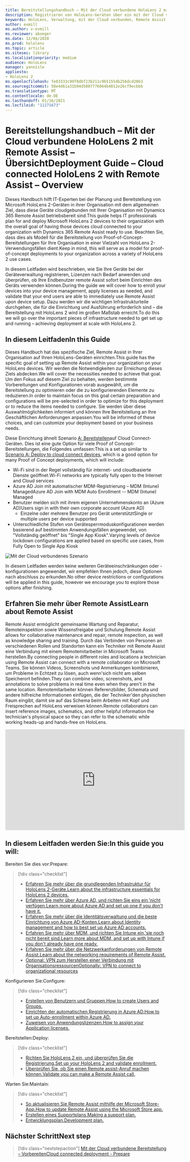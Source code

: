 ```yaml
---
title: Bereitstellungshandbuch – Mit der Cloud verbundene HoloLens 2 mit Remote Assist – Übersicht
description: Registrieren von HoloLens-Geräten über ein mit der Cloud verbundenes Netzwerk
keywords: HoloLens, Verwaltung, mit der Cloud verbunden, Remote Assist, AAD, Azure AD, MDM, Verwaltung mobiler Geräte
author: evmill
ms.author: v-evmill
ms.reviewer: aboeger
ms.date: 12/04/2020
ms.prod: hololens
ms.topic: article
ms.sitesec: library
ms.localizationpriority: medium
audience: HoloLens
manager: yannisle
appliesto:
- HoloLens 2
ms.openlocfilehash: fe83333c99f8dbf23b211c9b5155db256dcd20b3
ms.sourcegitcommit: 50e4d61a31b94d5007776064b4012e26cf9ecbbb
ms.translationtype: MT
ms.contentlocale: de-DE
ms.lasthandoff: 01/16/2021
ms.locfileid: "11271673"
---
```

# <span data-ttu-id="e9429-104">Bereitstellungshandbuch – Mit der Cloud verbundene HoloLens 2 mit Remote Assist – Übersicht</span><span class="sxs-lookup"><span data-stu-id="e9429-104">Deployment Guide – Cloud connected HoloLens 2 with Remote Assist – Overview</span></span>

<span data-ttu-id="e9429-105">Dieses Handbuch hilft IT-Experten bei der Planung und Bereitstellung von Microsoft HoloLens 2-Geräten in ihrer Organisation mit dem allgemeinen Ziel, dass diese Geräte cloudgebunden mit Ihrer Organisation mit Dynamics 365 Remote Assist betriebsbereit sind.</span><span class="sxs-lookup"><span data-stu-id="e9429-105">This guide helps IT professionals plan for and deploy Microsoft HoloLens 2 devices to their organization with the overall goal of having those devices cloud connected to your organization with Dynamics 365 Remote Assist ready to use.</span></span> <span data-ttu-id="e9429-106">Beachten Sie, dass dies als Modell für die Bereitstellung von Proof-of-Concept-Bereitstellungen für Ihre Organisation in einer Vielzahl von HoloLens 2-Verwendungsfällen dient.</span><span class="sxs-lookup"><span data-stu-id="e9429-106">Keep in mind, this will serve as a model for proof-of-concept deployments to your organization across a variety of HoloLens 2 use cases.</span></span>

<span data-ttu-id="e9429-107">In diesem Leitfaden wird beschrieben, wie Sie Ihre Geräte bei der Geräteverwaltung registrieren, Lizenzen nach Bedarf anwenden und überprüfen, ob Ihre Endbenutzer remote Assist sofort beim Einrichten des Geräts verwenden können.</span><span class="sxs-lookup"><span data-stu-id="e9429-107">During the guide we will cover how to enroll your devices into your device management, apply licenses as needed, and validate that your end users are able to immediately use Remote Assist upon device setup.</span></span> <span data-ttu-id="e9429-108">Dazu werden wir die wichtigen Infrastrukturteile durchgehen, die für die Einrichtung und Ausführung erforderlich sind – die Bereitstellung mit HoloLens 2 wird im großen Maßstab erreicht.</span><span class="sxs-lookup"><span data-stu-id="e9429-108">To do this we will go over the important pieces of infrastructure needed to get set up and running – achieving deployment at scale with HoloLens 2.</span></span>

## <span data-ttu-id="e9429-109">In diesem Leitfaden</span><span class="sxs-lookup"><span data-stu-id="e9429-109">In this Guide</span></span>

<span data-ttu-id="e9429-110">Dieses Handbuch hat das spezifische Ziel, Remote Assist in Ihrer Organisation auf Ihren HoloLens-Geräten einrichten.</span><span class="sxs-lookup"><span data-stu-id="e9429-110">This guide has the specific goal of setting up Remote Assist within your organization on your HoloLens devices.</span></span> <span data-ttu-id="e9429-111">Wir werden die Notwendigkeiten zur Erreichung dieses Ziels abdecken.</span><span class="sxs-lookup"><span data-stu-id="e9429-111">We will cover the necessities needed to achieve that goal.</span></span> <span data-ttu-id="e9429-112">Um den Fokus auf diesem Ziel zu behalten, werden bestimmte Vorbereitungen und Konfigurationen vorab ausgewählt, um die Bereitstellung zu optimieren oder die zu konfigurierenden Elemente zu reduzieren.</span><span class="sxs-lookup"><span data-stu-id="e9429-112">In order to maintain focus on this goal certain preparation and configurations will be pre-selected in order to optimize for this deployment or to reduce the items needed to configure.</span></span> <span data-ttu-id="e9429-113">Sie werden über diese Auswahlmöglichkeiten informiert und können Ihre Bereitstellung an Ihre Geschäftlichen Anforderungen anpassen.</span><span class="sxs-lookup"><span data-stu-id="e9429-113">You will be informed of these choices, and can customize your deployment based on your business needs.</span></span>

<span data-ttu-id="e9429-114">Diese Einrichtung ähnelt Szenario [A: Bereitstellen](https://docs.microsoft.com/hololens/common-scenarios#scenario-a)auf Cloud Connect-Geräten. Dies ist eine gute Option für viele Proof of Concept-Bereitstellungen, die Folgendes umfassen:</span><span class="sxs-lookup"><span data-stu-id="e9429-114">This is a set up similar to [Scenario A: Deploy to cloud connect devices](https://docs.microsoft.com/hololens/common-scenarios#scenario-a), which is a good option for many Proof of Concept deployments, which will include:</span></span>

- <span data-ttu-id="e9429-115">Wi-Fi sind in der Regel vollständig für internet- und cloudbasierte Dienste geöffnet.</span><span class="sxs-lookup"><span data-stu-id="e9429-115">Wi-Fi networks are typically fully open to the Internet and Cloud services</span></span>
- <span data-ttu-id="e9429-116">Azure AD Join mit automatischer MDM-Registrierung – MDM (Intune) Managed</span><span class="sxs-lookup"><span data-stu-id="e9429-116">Azure AD Join with MDM Auto Enrollment -- MDM (Intune) Managed</span></span>
- <span data-ttu-id="e9429-117">Benutzer melden sich mit ihrem eigenen Unternehmenskonto an (Azure AD)</span><span class="sxs-lookup"><span data-stu-id="e9429-117">Users sign in with their own corporate account (Azure AD)</span></span>
  - <span data-ttu-id="e9429-118">Einzelne oder mehrere Benutzer pro Gerät unterstützt</span><span class="sxs-lookup"><span data-stu-id="e9429-118">Single or multiple users per device supported</span></span>
- <span data-ttu-id="e9429-119">Unterschiedliche Stufen von Gerätesperrmoduskonfigurationen werden basierend auf bestimmten Anwendungsfällen angewendet, von "Vollständig geöffnet" bis "Single App Kiosk".</span><span class="sxs-lookup"><span data-stu-id="e9429-119">Varying levels of device lockdown configurations are applied based on specific use cases, from Fully Open to Single App Kiosk</span></span>

![Mit der Cloud verbundenes Szenario](./images/cloud-connected-guide-diagram.png)

<span data-ttu-id="e9429-121">In diesem Leitfaden werden keine weiteren Geräteeinschränkungen oder -konfigurationen angewendet, wir empfehlen Ihnen jedoch, diese Optionen nach abschluss zu erkunden.</span><span class="sxs-lookup"><span data-stu-id="e9429-121">No other device restrictions or configurations will be applied in this guide, however we encourage you to explore those options after finishing.</span></span>

## <span data-ttu-id="e9429-122">Erfahren Sie mehr über Remote Assist</span><span class="sxs-lookup"><span data-stu-id="e9429-122">Learn about Remote Assist</span></span>

<span data-ttu-id="e9429-123">Remote Assist ermöglicht gemeinsame Wartung und Reparatur, Remoteinspektion sowie Wissensfreigabe und Schulung.</span><span class="sxs-lookup"><span data-stu-id="e9429-123">Remote Assist allows for collaborative maintenance and repair, remote inspection, as well as knowledge sharing and training.</span></span> <span data-ttu-id="e9429-124">Durch das Verbinden von Personen an verschiedenen Rollen und Standorten kann ein Techniker mit Remote Assist eine Verbindung mit einem Remotemitarbeiter in Microsoft Teams herstellen.</span><span class="sxs-lookup"><span data-stu-id="e9429-124">By connecting people in different roles and locations a technician using Remote Assist can connect with a remote collaborator on Microsoft Teams.</span></span> <span data-ttu-id="e9429-125">Sie können Videos, Screenshots und Anmerkungen kombinieren, um Probleme in Echtzeit zu lösen, auch wenn&#39;sich nicht am selben Speicherort befinden.</span><span class="sxs-lookup"><span data-stu-id="e9429-125">They can combine video, screenshots, and annotations to solve problems in real time even when they aren&#39;t in the same location.</span></span> <span data-ttu-id="e9429-126">Remotemitarbeiter können Referenzbilder, Schemata und andere hilfreiche Informationen einfügen, die der Techniker&#39;den physischen Raum eingibt, damit sie auf das Schema beim Arbeiten mit Kopf und Freisprechen auf HoloLens verweisen können.</span><span class="sxs-lookup"><span data-stu-id="e9429-126">Remote collaborators can insert reference images, schematics, and other helpful information the technician&#39;s physical space so they can refer to the schematic while working heads-up and hands-free on HoloLens.</span></span>

<iframe width="560" height="315" src="https://www.youtube.com/embed/d3YT8j0yYl0" frameborder="0" allow="accelerometer; autoplay; clipboard-write; encrypted-media; gyroscope; picture-in-picture" allowfullscreen></iframe>

## <span data-ttu-id="e9429-127">In diesem Leitfaden werden Sie:</span><span class="sxs-lookup"><span data-stu-id="e9429-127">In this guide you will:</span></span>

<span data-ttu-id="e9429-128">Bereiten Sie dies vor:</span><span class="sxs-lookup"><span data-stu-id="e9429-128">Prepare:</span></span>

> [!div class="checklist"]
> - [<span data-ttu-id="e9429-129">Erfahren Sie mehr über die grundlegenden Infrastruktur für HoloLens 2-Geräte.</span><span class="sxs-lookup"><span data-stu-id="e9429-129">Learn about the infrastructure essentials for HoloLens 2 devices.</span></span>](hololens2-cloud-connected-prepare.md#infrastructure-essentials)
> - [<span data-ttu-id="e9429-130">Erfahren Sie mehr über Azure AD, und richten Sie eins ein,&#39;nicht verfügen.</span><span class="sxs-lookup"><span data-stu-id="e9429-130">Learn more about Azure AD and set up one if you don&#39;t have it.</span></span>](hololens2-cloud-connected-prepare.md#azure-active-directory)
> - [<span data-ttu-id="e9429-131">Erfahren Sie mehr über die Identitätsverwaltung und die beste Einrichtung von Azure AD-Konten.</span><span class="sxs-lookup"><span data-stu-id="e9429-131">Learn about Identity management and how to best set up Azure AD accounts.</span></span>](hololens2-cloud-connected-prepare.md#identity-management)
> - [<span data-ttu-id="e9429-132">Erfahren Sie mehr über MDM, und richten Sie Intune ein,&#39;sie noch nicht bereit sind.</span><span class="sxs-lookup"><span data-stu-id="e9429-132">Learn more about MDM, and set up with Intune if you don&#39;t already have one ready.</span></span>](hololens2-cloud-connected-prepare.md#mobile-device-management)
> - [<span data-ttu-id="e9429-133">Erfahren Sie mehr über die Netzwerkanforderungen von Remote Assist.</span><span class="sxs-lookup"><span data-stu-id="e9429-133">Learn about the networking requirements of Remote Assist.</span></span>](hololens2-cloud-connected-prepare.md#network)
> - [<span data-ttu-id="e9429-134">Optional: VPN zum Herstellen einer Verbindung mit Organisationsressourcen</span><span class="sxs-lookup"><span data-stu-id="e9429-134">Optionally: VPN to connect to organizational resources</span></span>](/hololens2-cloud-connected-prepare.md#optional-connect-your-hololens-to-vpn)

<span data-ttu-id="e9429-135">Konfigurieren Sie:</span><span class="sxs-lookup"><span data-stu-id="e9429-135">Configure:</span></span>

> [!div class="checklist"]
> - [<span data-ttu-id="e9429-136">Erstellen von Benutzern und Gruppen.</span><span class="sxs-lookup"><span data-stu-id="e9429-136">How to create Users and Groups.</span></span>](hololens2-cloud-connected-configure.md#azure-users-and-groups)
> - [<span data-ttu-id="e9429-137">Einrichten der automatischen Registrierung in Azure AD.</span><span class="sxs-lookup"><span data-stu-id="e9429-137">How to set up Auto-enrollment within Azure AD.</span></span>](hololens2-cloud-connected-configure.md#auto-enrollment-on-hololens-2)
> - [<span data-ttu-id="e9429-138">Zuweisen von Anwendungslizenzen.</span><span class="sxs-lookup"><span data-stu-id="e9429-138">How to assign your Application licenses.</span></span>](hololens2-cloud-connected-configure.md#application-licenses)

<span data-ttu-id="e9429-139">Bereitstellen:</span><span class="sxs-lookup"><span data-stu-id="e9429-139">Deploy:</span></span>

> [!div class="checklist"]
> - [<span data-ttu-id="e9429-140">Richten Sie HoloLens 2 ein, und überprüfen Sie die Registrierung.</span><span class="sxs-lookup"><span data-stu-id="e9429-140">Set up your HoloLens 2 and validate enrollment.</span></span>](hololens2-cloud-connected-deploy.md#enrollment-validation)
> - [<span data-ttu-id="e9429-141">Überprüfen Sie, ob Sie einen Remote assist-Anruf machen können.</span><span class="sxs-lookup"><span data-stu-id="e9429-141">Validate you can make a Remote Assist call.</span></span>](hololens2-cloud-connected-deploy.md#remote-assist-call-validation)

<span data-ttu-id="e9429-142">Warten Sie:</span><span class="sxs-lookup"><span data-stu-id="e9429-142">Maintain:</span></span>

> [!div class="checklist"]
> - [<span data-ttu-id="e9429-143">So aktualisieren Sie Remote Assist mithilfe der Microsoft Store-App.</span><span class="sxs-lookup"><span data-stu-id="e9429-143">How to update Remote Assist using the Microsoft Store app.</span></span>](hololens2-cloud-connected-maintain.md#updates)
> - [<span data-ttu-id="e9429-144">Erstellen eines Supportplans.</span><span class="sxs-lookup"><span data-stu-id="e9429-144">Making a support plan.</span></span>](hololens2-cloud-connected-maintain.md#support-plan)
> - [<span data-ttu-id="e9429-145">Entwicklungsplan.</span><span class="sxs-lookup"><span data-stu-id="e9429-145">Development plan.</span></span>](hololens2-cloud-connected-maintain.md#development-plan)

## <span data-ttu-id="e9429-146">Nächster Schritt</span><span class="sxs-lookup"><span data-stu-id="e9429-146">Next step</span></span>

> [!div class="nextstepaction"]
> [<span data-ttu-id="e9429-147">Mit der Cloud verbundene Bereitstellung – Vorbereiten</span><span class="sxs-lookup"><span data-stu-id="e9429-147">Cloud connected deployment - Prepare</span></span>](hololens2-cloud-connected-prepare.md)

